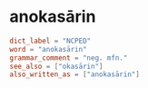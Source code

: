 # anokasārin

``` toml
dict_label = "NCPED"
word = "anokasārin"
grammar_comment = "neg. mfn."
see_also = ["okasārin"]
also_written_as = ["anokasārin"]
```

